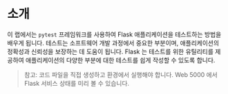 # 소개

이 랩에서는 `pytest` 프레임워크를 사용하여 Flask 애플리케이션을 테스트하는 방법을 배우게 됩니다. 테스트는 소프트웨어 개발 과정에서 중요한 부분이며, 애플리케이션의 정확성과 신뢰성을 보장하는 데 도움이 됩니다. Flask 는 테스트를 위한 유틸리티를 제공하여 애플리케이션의 다양한 부분에 대한 테스트를 쉽게 작성할 수 있도록 합니다.

> 참고: 코드 파일을 직접 생성하고 환경에서 실행해야 합니다. Web 5000 에서 Flask 서비스 상태를 미리 볼 수 있습니다.
